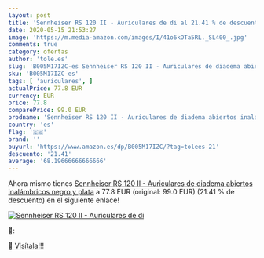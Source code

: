 ```yaml
---
layout: post
title: 'Sennheiser RS 120 II - Auriculares de di al 21.41 % de descuento'
date: 2020-05-15 21:53:27
image: 'https://m.media-amazon.com/images/I/41o6kOTa5RL._SL400_.jpg'
comments: true
category: ofertas
author: 'tole.es'
slug: 'B005M17IZC-es Sennheiser RS 120 II - Auriculares de diadema abiertos...'
sku: 'B005M17IZC-es'
tags: [ 'auriculares', ]
actualPrice: 77.8 EUR
currency: EUR
price: 77.8
comparePrice: 99.0 EUR
prodname: 'Sennheiser RS 120 II - Auriculares de diadema abiertos inalámbricos  negro y plata'
country: 'es'
flag: '🇪🇸'
brand: ''
buyurl: 'https://www.amazon.es/dp/B005M17IZC/?tag=tolees-21'
descuento: '21.41'
average: '68.19666666666666'
---
```


Ahora mismo tienes [Sennheiser RS 120 II - Auriculares de diadema abiertos inalámbricos  negro y plata](https://www.amazon.es/dp/B005M17IZC/?tag=tolees-21) a 77.8 EUR (original: 99.0 EUR) (21.41 %  de descuento) en el siguiente enlace!

[![Sennheiser RS 120 II - Auriculares de di](https://m.media-amazon.com/images/I/41o6kOTa5RL._SL400_.jpg)](https://www.amazon.es/dp/B005M17IZC/?tag=tolees-21)

🔎:


[🛒 Visítala!!!](https://www.amazon.es/dp/B005M17IZC/?tag=tolees-21)
